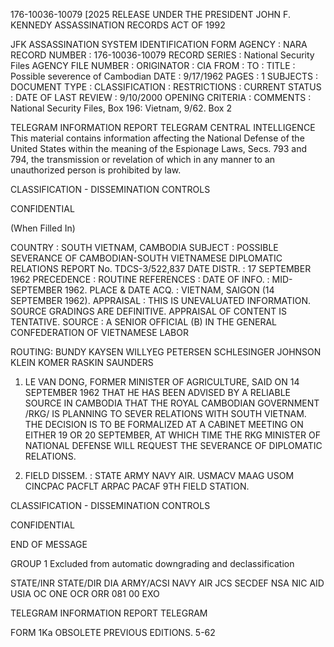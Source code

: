 176-10036-10079 [2025 RELEASE UNDER THE PRESIDENT JOHN F. KENNEDY ASSASSINATION RECORDS ACT OF 1992

JFK ASSASSINATION SYSTEM
IDENTIFICATION FORM
AGENCY : NARA
RECORD NUMBER : 176-10036-10079
RECORD SERIES : National Security Files
AGENCY FILE NUMBER :
ORIGINATOR : CIA
FROM :
TO :
TITLE : Possible severence of Cambodian
DATE : 9/17/1962
PAGES : 1
SUBJECTS :
DOCUMENT TYPE :
CLASSIFICATION :
RESTRICTIONS :
CURRENT STATUS :
DATE OF LAST REVIEW : 9/10/2000
OPENING CRITERIA :
COMMENTS : National Security Files, Box 196: Vietnam, 9/62. Box 2

TELEGRAM INFORMATION REPORT TELEGRAM
CENTRAL INTELLIGENCE
This material contains information affecting the National Defense of the United States within the meaning of the Espionage Laws, Secs. 793 and 794, the transmission or revelation of which in any manner to an unauthorized person is prohibited by law.

CLASSIFICATION - DISSEMINATION CONTROLS

CONFIDENTIAL

(When Filled In)

COUNTRY : SOUTH VIETNAM, CAMBODIA
SUBJECT : POSSIBLE SEVERANCE OF CAMBODIAN-SOUTH VIETNAMESE DIPLOMATIC RELATIONS
REPORT No. TDCS-3/522,837
DATE DISTR. : 17 SEPTEMBER 1962
PRECEDENCE : ROUTINE
REFERENCES :
DATE OF INFO. : MID-SEPTEMBER 1962.
PLACE & DATE ACQ. : VIETNAM, SAIGON (14 SEPTEMBER 1962).
APPRAISAL : THIS IS UNEVALUATED INFORMATION. SOURCE GRADINGS ARE DEFINITIVE. APPRAISAL OF CONTENT IS TENTATIVE.
SOURCE : A SENIOR OFFICIAL (B) IN THE GENERAL CONFEDERATION OF VIETNAMESE LABOR

ROUTING:
BUNDY
KAYSEN
WILLYEG
PETERSEN
SCHLESINGER
JOHNSON
KLEIN
KOMER
RASKIN
SAUNDERS

1. LE VAN DONG, FORMER MINISTER OF AGRICULTURE, SAID ON 14 SEPTEMBER 1962 THAT HE HAS BEEN ADVISED BY A RELIABLE SOURCE IN CAMBODIA THAT THE ROYAL CAMBODIAN GOVERNMENT /RKG/ IS PLANNING TO SEVER RELATIONS WITH SOUTH VIETNAM. THE DECISION IS TO BE FORMALIZED AT A CABINET MEETING ON EITHER 19 OR 20 SEPTEMBER, AT WHICH TIME THE RKG MINISTER OF NATIONAL DEFENSE WILL REQUEST THE SEVERANCE OF DIPLOMATIC RELATIONS.

2. FIELD DISSEM. : STATE ARMY NAVY AIR. USMACV MAAG USOM
CINCPAC PACFLT ARPAC PACAF 9TH FIELD STATION.

CLASSIFICATION - DISSEMINATION CONTROLS

CONFIDENTIAL

END OF MESSAGE

GROUP 1
Excluded from automatic downgrading and declassification

STATE/INR
STATE/DIR
DIA
ARMY/ACSI
NAVY
AIR
JCS
SECDEF
NSA
NIC
AID
USIA
OC
ONE
OCR
ORR
081
00
EXO

TELEGRAM INFORMATION REPORT TELEGRAM

FORM 1Ka OBSOLETE PREVIOUS EDITIONS.
5-62
